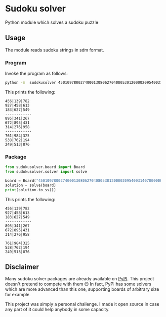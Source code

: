 # Sudoku solver
Python module which solves a sudoku puzzle

## Usage
The module reads sudoku strings in sdm format.

### Program
Invoke the program as follows:
```bash
python -m  sudokusolver 450109780027400013080627040805301200002095400314070000000000325030702194040503076
```
This prints the following:
```
456|139|782
927|458|613
183|627|549
------------
895|341|267
672|895|431
314|276|958
------------
761|984|325
538|762|194
249|513|876
```

### Package
```python
from sudokusolver.board import Board
from sudokusolver.solver import solve

board = Board("450109780027400013080627040805301200002095400314070000000000325030702194040503076")
solution = solve(board)
print(solution.to_ss())
```
This prints the following:
``` 
456|139|782
927|458|613
183|627|549
------------
895|341|267
672|895|431
314|276|958
------------
761|984|325
538|762|194
249|513|876
```

## Disclaimer
Many sudoku solver packages are already available on [PyPI](https://pypi.org/search/?q=sudoku+solver).
This project doesn't pretend to compete with them 😉 In fact, PyPI has some solvers which are more advanced than this one, supporting boards of arbitrary size for example.

This project was simply a personal challenge. I made it open source in case any part of it could help anybody in some capacity.
